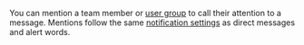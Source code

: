 You can mention a team member or [user group](/help/user-groups) to call their attention to a
message. Mentions follow the same
[notification settings](/help/dm-mention-alert-notifications) as direct
messages and alert words.
